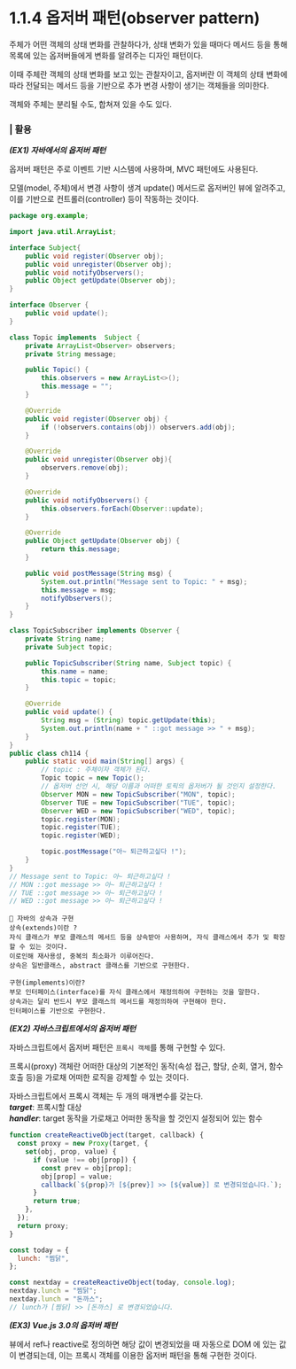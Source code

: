 # 1.1.4 옵저버 패턴(observer pattern)

주체가 어떤 객체의 상태 변화를 관찰하다가, 상태 변화가 있을 때마다 메서드 등을 통해 목록에 있는 옵저버들에게 변화를 알려주는 디자인 패턴이다.

이때 주체란 객체의 상태 변화를 보고 있는 관찰자이고, 옵저버란 이 객체의 상태 변화에 따라 전달되는 메서드 등을 기반으로 추가 변경 사항이 생기는 객체들을 의미한다.

객체와 주체는 분리될 수도, 합쳐져 있을 수도 있다.

### | 활용

<b>_(EX1) 자바에서의 옵저버 패턴_</b>

옵저버 패턴은 주로 이벤트 기반 시스템에 사용하며, MVC 패턴에도 사용된다.

모델(model, 주체)에서 변경 사항이 생겨 update() 메서드로 옵저버인 뷰에 알려주고, 이를 기반으로 컨트롤러(controller) 등이 작동하는 것이다.

```java
package org.example;

import java.util.ArrayList;

interface Subject{
    public void register(Observer obj);
    public void unregister(Observer obj);
    public void notifyObservers();
    public Object getUpdate(Observer obj);
}

interface Observer {
    public void update();
}

class Topic implements  Subject {
    private ArrayList<Observer> observers;
    private String message;

    public Topic() {
        this.observers = new ArrayList<>();
        this.message = "";
    }

    @Override
    public void register(Observer obj) {
        if (!observers.contains(obj)) observers.add(obj);
    }

    @Override
    public void unregister(Observer obj){
        observers.remove(obj);
    }

    @Override
    public void notifyObservers() {
        this.observers.forEach(Observer::update);
    }

    @Override
    public Object getUpdate(Observer obj) {
        return this.message;
    }

    public void postMessage(String msg) {
        System.out.println("Message sent to Topic: " + msg);
        this.message = msg;
        notifyObservers();
    }
}

class TopicSubscriber implements Observer {
    private String name;
    private Subject topic;

    public TopicSubscriber(String name, Subject topic) {
        this.name = name;
        this.topic = topic;
    }

    @Override
    public void update() {
        String msg = (String) topic.getUpdate(this);
        System.out.println(name + " ::got message >> " + msg);
    }
}
public class ch114 {
    public static void main(String[] args) {
        // topic : 주체이자 객체가 된다.
        Topic topic = new Topic();
        // 옵저버 선언 시, 해당 이름과 어떠한 토픽의 옵저버가 될 것인지 설정한다.
        Observer MON = new TopicSubscriber("MON", topic);
        Observer TUE = new TopicSubscriber("TUE", topic);
        Observer WED = new TopicSubscriber("WED", topic);
        topic.register(MON);
        topic.register(TUE);
        topic.register(WED);

        topic.postMessage("아~ 퇴근하고싶다 !");
    }
}
// Message sent to Topic: 아~ 퇴근하고싶다 !
// MON ::got message >> 아~ 퇴근하고싶다 !
// TUE ::got message >> 아~ 퇴근하고싶다 !
// WED ::got message >> 아~ 퇴근하고싶다 !
```

```
🥸 자바의 상속과 구현
상속(extends)이란 ?
자식 클래스가 부모 클래스의 메서드 등을 상속받아 사용하며, 자식 클래스에서 추가 및 확장할 수 있는 것이다.
이로인해 재사용성, 중복의 최소화가 이루어진다.
상속은 일반클래스, abstract 클래스를 기반으로 구현한다.

구현(implements)이란?
부모 인터페이스(interface)를 자식 클래스에서 재정의하여 구현하는 것을 말한다.
상속과는 달리 반드시 부모 클래스의 메서드를 재정의하여 구현해야 한다.
인터페이스를 기반으로 구현한다.
```

<b>_(EX2) 자바스크립트에서의 옵저버 패턴_</b>

자바스크립트에서 옵저버 패턴은 `프록시 객체`를 통해 구현할 수 있다.

프록시(proxy) 객체란 어떠한 대상의 기본적인 동작(속성 접근, 할당, 순회, 열거, 함수호출 등)을 가로채 어떠한 로직을 강제할 수 있는 것이다.

자바스크립트에서 프록시 객체는 두 개의 매개변수를 갖는다.  
<b>_target_</b>: 프록시할 대상  
<b>_handler_</b>: target 동작을 가로채고 어떠한 동작을 할 것인지 설정되어 있는 함수

```javascript
function createReactiveObject(target, callback) {
  const proxy = new Proxy(target, {
    set(obj, prop, value) {
      if (value !== obj[prop]) {
        const prev = obj[prop];
        obj[prop] = value;
        callback(`${prop}가 [${prev}] >> [${value}] 로 변경되었습니다.`);
      }
      return true;
    },
  });
  return proxy;
}

const today = {
  lunch: "찜닭",
};

const nextday = createReactiveObject(today, console.log);
nextday.lunch = "찜닭";
nextday.lunch = "돈까스";
// lunch가 [찜닭] >> [돈까스] 로 변경되었습니다.
```

<b>_(EX3) Vue.js 3.0의 옵저버 패턴_</b>

뷰에서 ref나 reactive로 정의하면 해당 값이 변경되었을 때 자동으로 DOM 에 있는 값이 변경되는데, 이는 프록시 객체를 이용한 옵저버 패턴을 통해 구현한 것이다.
